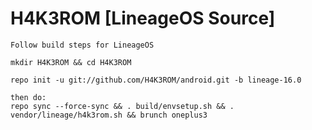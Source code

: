H4K3ROM [LineageOS Source]
===========


```
Follow build steps for LineageOS

mkdir H4K3ROM && cd H4K3ROM

repo init -u git://github.com/H4K3ROM/android.git -b lineage-16.0

then do:
repo sync --force-sync && . build/envsetup.sh && . vendor/lineage/h4k3rom.sh && brunch oneplus3


